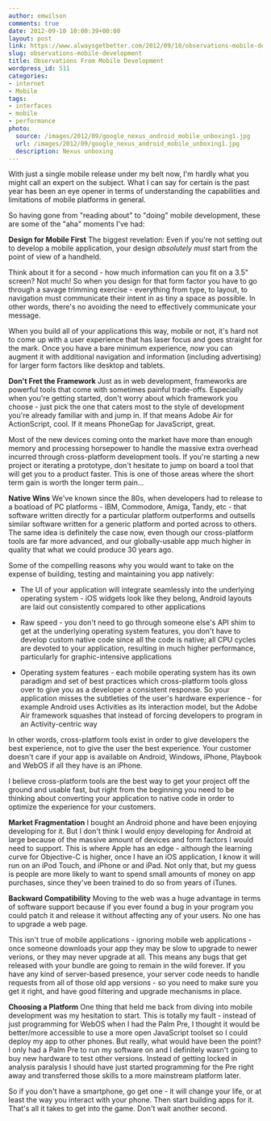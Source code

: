 ```yaml
---
author: emwilson
comments: true
date: 2012-09-10 10:00:39+00:00
layout: post
link: https://www.alwaysgetbetter.com/2012/09/10/observations-mobile-development/
slug: observations-mobile-development
title: Observations From Mobile Development
wordpress_id: 511
categories:
- internet
- Mobile
tags:
- interfaces
- mobile
- performance
photo:
  source: /images/2012/09/google_nexus_android_mobile_unboxing1.jpg
  url: /images/2012/09/google_nexus_android_mobile_unboxing1.jpg
  description: Nexus unboxing
---
```


With just a single mobile release under my belt now, I'm hardly what you might call an expert on the subject. What I can say for certain is the past year has been an eye opener in terms of understanding the capabilities and limitations of mobile platforms in general.

So having gone from "reading about" to "doing" mobile development, these are some of the "aha" moments I've had:

**Design for Mobile First**
The biggest revelation: Even if you're not setting out to develop a mobile application, your design _absolutely must_ start from the point of view of a handheld.

Think about it for a second - how much information can you fit on a 3.5" screen? Not much! So when you design for that form factor you have to go through a savage trimming exercise - everything from type, to layout, to navigation must communicate their intent in as tiny a space as possible. In other words, there's no avoiding the need to effectively communicate your message.

When you build all of your applications this way, mobile or not, it's hard not to come up with a user experience that has laser focus and goes straight for the mark. Once you have a bare minimum experience, _now_ you can augment it with additional navigation and information (including advertising) for larger form factors like desktop and tablets.

**Don't Fret the Framework**
Just as in web development, frameworks are powerful tools that come with sometimes painful trade-offs. Especially when you're getting started, don't worry about which framework you choose - just pick the one that caters most to the style of development you're already familiar with and jump in. If that means Adobe Air for ActionScript, cool. If it means PhoneGap for JavaScript, great.

Most of the new devices coming onto the market have more than enough memory and processing horsepower to handle the massive extra overhead incurred through cross-platform development tools. If you're starting a new project or iterating a prototype, don't hesitate to jump on board a tool that will get you to a product faster. This is one of those areas where the short term gain is worth the longer term pain...

**Native Wins**
We've known since the 80s, when developers had to release to a boatload of PC platforms - IBM, Commodore, Amiga, Tandy, etc - that software written directly for a particular platform outperforms and outsells similar software written for a generic platform and ported across to others. The same idea is definitely the case now, even though our cross-platform tools are far more advanced, and our globally-usable app much higher in quality that what we could produce 30 years ago.

Some of the compelling reasons why you would want to take on the expense of building, testing and maintaining you app natively:



	
  * The UI of your application will integrate seamlessly into the underlying operating system - iOS widgets look like they belong, Android layouts are laid out consistently compared to other applications

	
  * Raw speed - you don't need to go through someone else's API shim to get at the underlying operating system features, you don't have to develop custom native code since all the code is native; all CPU cycles are devoted to your application, resulting in much higher performance, particularly for graphic-intensive applications

	
  * Operating system features - each mobile operating system has its own paradigm and set of best practices which cross-platform tools gloss over to give you as a developer a consistent response. So your application misses the subtleties of the user's hardware experience - for example Android uses Activities as its interaction model, but the Adobe Air framework squashes that instead of forcing developers to program in an Activity-centric way


In other words, cross-platform tools exist in order to give developers the best experience, not to give the user the best experience. Your customer doesn't care if your app is available on Android, Windows, iPhone, Playbook and WebOS if all they have is an iPhone.

I believe cross-platform tools are the best way to get your project off the ground and usable fast, but right from the beginning you need to be thinking about converting your application to native code in order to optimize the experience for your customers.

**Market Fragmentation**
I bought an Android phone and have been enjoying developing for it. But I don't think I would enjoy developing for Android at large because of the massive amount of devices and form factors I would need to support. This is where Apple has an edge - although the learning curve for Objective-C is higher, once I have an iOS application, I know it will run on an iPod Touch, and iPhone or and iPad. Not only that, but my guess is people are more likely to want to spend small amounts of money on app purchases, since they've been trained to do so from years of iTunes.

**Backward Compatibility**
Moving to the web was a huge advantage in terms of software support because if you ever found a bug in your program you could patch it and release it without affecting any of your users. No one has to upgrade a web page.

This isn't true of mobile applications - ignoring mobile web applications - once someone downloads your app they may be slow to upgrade to newer verions, or they may never upgrade at all. This means any bugs that get released with your bundle are going to remain in the wild forever. If you have any kind of server-based presence, your server code needs to handle requests from all of those old app versions - so you need to make sure you get it right, and have good filtering and upgrade mechanisms in place.

**Choosing a Platform**
One thing that held me back from diving into mobile development was my hesitation to start. This is totally my fault - instead of just programming for WebOS when I had the Palm Pre, I thought it would be better/more accessible to use a more open JavaScript toolset so I could deploy my app to other phones. But really, what would have been the point? I only had a Palm Pre to run my software on and I definitely wasn't going to buy new hardware to test other versions. Instead of getting locked in analysis paralysis I should have just started programming for the Pre right away and transferred those skills to a more mainstream platform later.

So if you don't have a smartphone, go get one - it will change your life, or at least the way you interact with your phone. Then start building apps for it. That's all it takes to get into the game. Don't wait another second.
